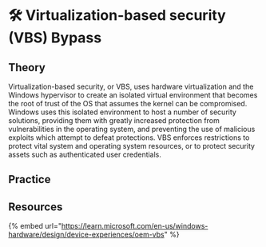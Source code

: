 # 🛠️ Virtualization-based security (VBS) Bypass

## Theory

Virtualization-based security, or VBS, uses hardware virtualization and the Windows hypervisor to create an isolated virtual environment that becomes the root of trust of the OS that assumes the kernel can be compromised. Windows uses this isolated environment to host a number of security solutions, providing them with greatly increased protection from vulnerabilities in the operating system, and preventing the use of malicious exploits which attempt to defeat protections. VBS enforces restrictions to protect vital system and operating system resources, or to protect security assets such as authenticated user credentials.

## Practice

## Resources

{% embed url="https://learn.microsoft.com/en-us/windows-hardware/design/device-experiences/oem-vbs" %}
